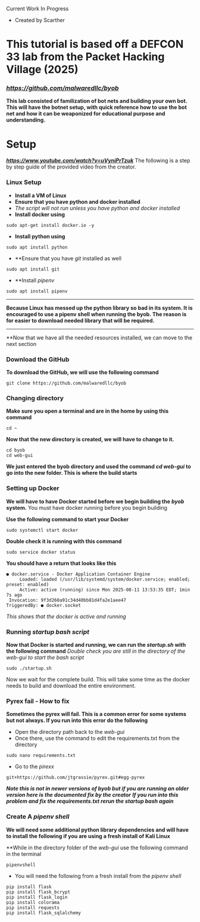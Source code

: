 Current Work In Progress

- Created by Scarther



# This tutorial is based off a DEFCON 33 lab from the Packet Hacking Village (2025)
### ***https://github.com/malwaredllc/byob***
**This lab consisted of familization of bot nets and building your own bot.**
**This will have the botnet setup, with quick reference how to use the bot net and how it can be weaponized for educational purpose and understanding.**

# Setup
***https://www.youtube.com/watch?v=uVyniPrTzuk***
The following is a step by step guide of the provided video from the creator. 

### Linux Setup
* **Install a VM of Linux**
* **Ensure that you have python and docker installed**
* *The script will not run unless you have python and docker installed*
* **Install docker using**
```
sudo apt-get install docker.io -y
```
* **Install python using**
```
sudo apt install python
```
* **Ensure that you have *git* installed as well
```
sudo apt install git
```
* **Install *pipenv*
```
sudo apt install pipenv
```
-------------------------------------
**Because Linux has messed up the python library so bad in its system. It is encouraged to use a pipenv shell when running the byob. The reason is for easier to download needed library that will be required.**

-------------------------------------
**Now that we have all the needed resources installed, we can move to the next section

### Download the GitHub

**To download the GitHub, we will use the following command**
```
git clone https://github.com/malwaredllc/byob
```

### Changing directory

**Make sure you open a terminal and are in the home by using this command**
```
cd ~
```

**Now that the new directory is created, we will have to change to it.**
```
cd byob
cd web-gui
```
**We just entered the byob directory and used the command *cd web-gui* to go into the new folder. This is where the build starts**

### Setting up Docker

**We will have to have Docker started before we begin building the *byob* system.**
You must have docker running before you begin building

**Use the following command to start your Docker**
```
sudo systemctl start docker
```

**Double check it is running with this command**
```
sudo service docker status
```

**You should have a return that looks like this**
```
● docker.service - Docker Application Container Engine
     Loaded: loaded (/usr/lib/systemd/system/docker.service; enabled; preset: enabled)
     Active: active (running) since Mon 2025-08-11 13:53:35 EDT; 1min 7s ago
 Invocation: 9f3d260a91c34d40bb81d4fa2e1aee47
TriggeredBy: ● docker.socket
```
*This shows that the docker is active and running*

### Running *startup bash script*

**Now that Docker is started and running, we can run the *startup.sh* with the following command**
*Double check you are still in the directory of the web-gui to start the bash script*

```
sudo ./startup.sh
```
Now we wait for the complete build. This will take some time as the docker needs to build and download the entire environment.

### Pyrex fail - How to fix
**Sometimes the pyrex will fail. This is a common error for some systems but not always. If you run into this error do the following**

* Open the directory path back to the *web-gui*
* Once there, use the command to edit the requirements.txt from the directory
```
sudo nano requirements.txt
```
* Go to the *pirexx*
```
git+https://github.com/jtgrassie/pyrex.git#egg-pyrex
```
***Note this is not in newer versions of byob but if you are running an older version here is the documented fix by the creator***
***If you run into this problem and fix the *requirements.txt* rerun the startup bash again***

### Create A *pipenv shell*

**We will need some additional python library dependencies and will have to install the following if you are using a fresh install of Kali Linux**

**While in the directory folder of the *web-gui* use the following command in the terminal

```
pipenvshell
```

* You will need the following from a fresh install from the *pipenv shell*
```
pip install flask
pip install flask_bcrypt
pip install flask_login
pip install colorama
pip install requests
pip install flask_sqlalchemy

```


